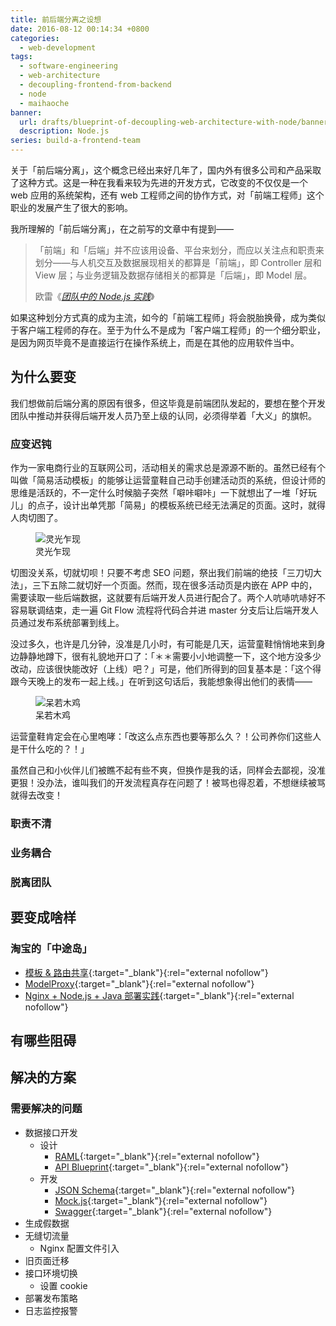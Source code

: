 ```yaml
---
title: 前后端分离之设想
date: 2016-08-12 00:14:34 +0800
categories:
  - web-development
tags:
  - software-engineering
  - web-architecture
  - decoupling-frontend-from-backend
  - node
  - maihaoche
banner:
  url: drafts/blueprint-of-decoupling-web-architecture-with-node/banner.jpg
  description: Node.js
series: build-a-frontend-team
---
```


关于「前后端分离」，这个概念已经出来好几年了，国内外有很多公司和产品采取了这种方式。这是一种在我看来较为先进的开发方式，它改变的不仅仅是一个 web 应用的系统架构，还有 web 工程师之间的协作方式，对「前端工程师」这个职业的发展产生了很大的影响。

我所理解的「前后端分离」，在之前写的文章中有提到——

<blockquote>
  <p>「前端」和「后端」并不应该用设备、平台来划分，而应以关注点和职责来划分——与人机交互及数据展现相关的都算是「前端」，即 Controller 层和 View 层；与业务逻辑及数据存储相关的都算是「后端」，即 Model 层。</p>
  <footer>欧雷《<cite><a href="/posts/working-with-node-in-team/">团队中的 Node.js 实践</a></cite>》</footer>
</blockquote>

如果这种划分方式真的成为主流，如今的「前端工程师」将会脱胎换骨，成为类似于客户端工程师的存在。至于为什么不是成为「客户端工程师」的一个细分职业，是因为网页毕竟不是直接运行在操作系统上，而是在其他的应用软件当中。

## 为什么要变

我们想做前后端分离的原因有很多，但这毕竟是前端团队发起的，要想在整个开发团队中推动并获得后端开发人员乃至上级的认同，必须得举着「大义」的旗帜。

### 应变迟钝

作为一家电商行业的互联网公司，活动相关的需求总是源源不断的。虽然已经有个叫做「简易活动模板」的能够让运营童鞋自己动手创建活动页的系统，但设计师的思维是活跃的，不一定什么时候脑子突然「噼咔噼咔」一下就想出了一堆「好玩儿」的点子，设计出单凭那「简易」的模板系统已经无法满足的页面。这时，就得人肉切图了。

<figure>
  <img src="{{ 'drafts/blueprint-of-decoupling-web-architecture-with-node/new-idea' | asset_path }}" alt="灵光乍现">
  <figcaption>灵光乍现</figcaption>
</figure>

切图没关系，切就切呗！只要不考虑 SEO 问题，祭出我们前端的绝技「三刀切大法」，三下五除二就切好一个页面。然而，现在很多活动页是内嵌在 APP 中的，需要读取一些后端数据，这就要有后端开发人员进行配合了。两个人吭哧吭哧好不容易联调结束，走一遍 Git Flow 流程将代码合并进 master 分支后让后端开发人员通过发布系统部署到线上。

没过多久，也许是几分钟，没准是几小时，有可能是几天，运营童鞋悄悄地来到身边静静地蹲下，很有礼貌地开口了：「＊＊需要小小地调整一下，这个地方没多少改动，应该很快能改好（上线）吧？」可是，他们所得到的回复基本是：「这个得跟今天晚上的发布一起上线。」在听到这句话后，我能想象得出他们的表情——

<figure>
  <img src="{{ 'drafts/blueprint-of-decoupling-web-architecture-with-node/petrified' | asset_path }}" alt="呆若木鸡">
  <figcaption>呆若木鸡</figcaption>
</figure>

运营童鞋肯定会在心里咆哮：「改这么点东西也要等那么久？！公司养你们这些人是干什么吃的？！」

虽然自己和小伙伴儿们被瞧不起有些不爽，但换作是我的话，同样会去鄙视，没准更狠！没办法，谁叫我们的开发流程真存在问题了！被骂也得忍着，不想继续被骂就得去改变！

### 职责不清

### 业务耦合

### 脱离团队

## 要变成啥样

### 淘宝的「中途岛」

* [模板 & 路由共享](http://blog.jobbole.com/65534/){:target="_blank"}{:rel="external nofollow"}
* [ModelProxy](http://blog.jobbole.com/65541/){:target="_blank"}{:rel="external nofollow"}
* [Nginx + Node.js + Java 部署实践](http://blog.jobbole.com/71675/){:target="_blank"}{:rel="external nofollow"}

## 有哪些阻碍

## 解决的方案

### 需要解决的问题

* 数据接口开发
    * 设计
        * [RAML](http://raml.org){:target="_blank"}{:rel="external nofollow"}
        * [API Blueprint](https://apiblueprint.org){:target="_blank"}{:rel="external nofollow"}
    * 开发
        * [JSON Schema](http://json-schema.org){:target="_blank"}{:rel="external nofollow"}
        * [Mock.js](http://mockjs.com){:target="_blank"}{:rel="external nofollow"}
        * [Swagger](http://swagger.io){:target="_blank"}{:rel="external nofollow"}
* 生成假数据
* 无缝切流量
    * Nginx 配置文件引入
* 旧页面迁移
* 接口环境切换
    * 设置 cookie
* 部署发布策略
* 日志监控报警
